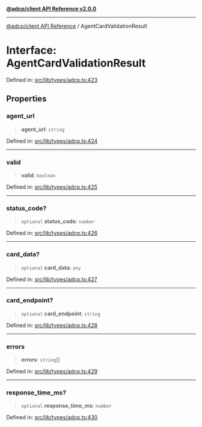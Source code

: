 [**@adcp/client API Reference v2.0.0**](../README.md)

***

[@adcp/client API Reference](../README.md) / AgentCardValidationResult

# Interface: AgentCardValidationResult

Defined in: [src/lib/types/adcp.ts:423](https://github.com/adcontextprotocol/adcp-client/blob/9ed0be764adbd110916d257101c95a577b3f15c8/src/lib/types/adcp.ts#L423)

## Properties

### agent\_url

> **agent\_url**: `string`

Defined in: [src/lib/types/adcp.ts:424](https://github.com/adcontextprotocol/adcp-client/blob/9ed0be764adbd110916d257101c95a577b3f15c8/src/lib/types/adcp.ts#L424)

***

### valid

> **valid**: `boolean`

Defined in: [src/lib/types/adcp.ts:425](https://github.com/adcontextprotocol/adcp-client/blob/9ed0be764adbd110916d257101c95a577b3f15c8/src/lib/types/adcp.ts#L425)

***

### status\_code?

> `optional` **status\_code**: `number`

Defined in: [src/lib/types/adcp.ts:426](https://github.com/adcontextprotocol/adcp-client/blob/9ed0be764adbd110916d257101c95a577b3f15c8/src/lib/types/adcp.ts#L426)

***

### card\_data?

> `optional` **card\_data**: `any`

Defined in: [src/lib/types/adcp.ts:427](https://github.com/adcontextprotocol/adcp-client/blob/9ed0be764adbd110916d257101c95a577b3f15c8/src/lib/types/adcp.ts#L427)

***

### card\_endpoint?

> `optional` **card\_endpoint**: `string`

Defined in: [src/lib/types/adcp.ts:428](https://github.com/adcontextprotocol/adcp-client/blob/9ed0be764adbd110916d257101c95a577b3f15c8/src/lib/types/adcp.ts#L428)

***

### errors

> **errors**: `string`[]

Defined in: [src/lib/types/adcp.ts:429](https://github.com/adcontextprotocol/adcp-client/blob/9ed0be764adbd110916d257101c95a577b3f15c8/src/lib/types/adcp.ts#L429)

***

### response\_time\_ms?

> `optional` **response\_time\_ms**: `number`

Defined in: [src/lib/types/adcp.ts:430](https://github.com/adcontextprotocol/adcp-client/blob/9ed0be764adbd110916d257101c95a577b3f15c8/src/lib/types/adcp.ts#L430)
